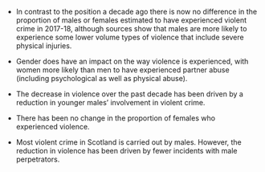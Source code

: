 * In contrast to the position a decade ago there is now no difference in the proportion of males or females estimated to have experienced violent crime in 2017-18, although sources show that males are more likely to experience some lower volume types of violence that include severe physical injuries.

* Gender does have an impact on the way violence is experienced, with women more likely than men to have experienced partner abuse (including psychological as well as physical abuse).

* The decrease in violence over the past decade has been driven by a reduction in younger males’ involvement in violent crime.

* There has been no change in the proportion of females who experienced violence.

* Most violent crime in Scotland is carried out by males. However, the reduction in violence has been driven by fewer incidents with male perpetrators. 
